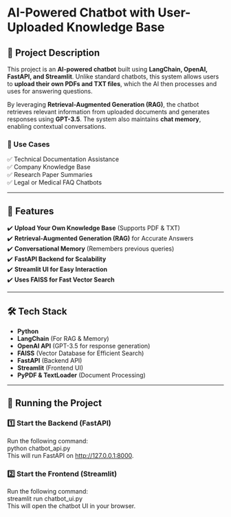 # AI-Powered Chatbot with User-Uploaded Knowledge Base

## 📌 Project Description  
This project is an **AI-powered chatbot** built using **LangChain, OpenAI, FastAPI, and Streamlit**. Unlike standard chatbots, this system allows users to **upload their own PDFs and TXT files**, which the AI then processes and uses for answering questions.  

By leveraging **Retrieval-Augmented Generation (RAG)**, the chatbot retrieves relevant information from uploaded documents and generates responses using **GPT-3.5**. The system also maintains **chat memory**, enabling contextual conversations.  

### 🔹 Use Cases  
✅ Technical Documentation Assistance  
✅ Company Knowledge Base  
✅ Research Paper Summaries  
✅ Legal or Medical FAQ Chatbots  

---

## 📜 Features  
✔️ **Upload Your Own Knowledge Base** (Supports PDF & TXT)  
✔️ **Retrieval-Augmented Generation (RAG)** for Accurate Answers  
✔️ **Conversational Memory** (Remembers previous queries)  
✔️ **FastAPI Backend for Scalability**  
✔️ **Streamlit UI for Easy Interaction**  
✔️ **Uses FAISS for Fast Vector Search**  

---

## 🛠️ Tech Stack  
- **Python**  
- **LangChain** (For RAG & Memory)  
- **OpenAI API** (GPT-3.5 for response generation)  
- **FAISS** (Vector Database for Efficient Search)  
- **FastAPI** (Backend API)  
- **Streamlit** (Frontend UI)  
- **PyPDF & TextLoader** (Document Processing)  

---

## 📌 Running the Project  

### 1️⃣ Start the Backend (FastAPI)  
Run the following command:  
python chatbot_api.py    
This will run FastAPI on http://127.0.0.1:8000.
### 2️⃣ Start the Frontend (Streamlit)    
Run the following command:   
streamlit run chatbot_ui.py   
This will open the chatbot UI in your browser.




